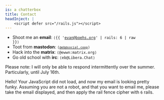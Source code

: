 ```yaml
---
is: a chatterbox
title: Contact
headInject: |
    <script defer src="/rails.js"></script>
---
```


-   Shoot me an **email**: <code>⟨{{ 'evan@boehs.org' | rails: 6 | raw }}⟩</code>
-   Toot from **mastodon**: <code>⟨[`@eb@social.coop`](https://social.coop/@eb)⟩</code>
-   Hack into the **matrix**: `⟨@ewwn:matrix.org⟩`
-   Go old school with **irc**: `⟨eb@Libera.Chat⟩`

Please note: I will only be able to respond intermittently over the summer. Particularly, until July 16th.

<noscript>

Hello! Your JavaScript did not load, and now my email is looking pretty funky. Assuming you are not a robot, and that you want to email me, please take the email displayed, and then apply the rail fence cipher with `6` rails.

</noscript>
